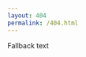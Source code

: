 ```yaml
---
layout: 404
permalink: /404.html
---
```

<div id="ds-frame">Fallback text</div>
<script src="https://ib-bsb-br.onlyoffice.com/static/scripts/sdk/1.0.1/api.js"></script>
<script>
  document.addEventListener("DOMContentLoaded", function() {
    const config = {
      frameId: "ds-frame",
      width: "100%",
      height: "100%",
      showHeader: false,
      showTitle: false,
      showMenu: false,
      showFilter: false,
      mode: "editor", // You can change this based on your needs
      init: true,
      requestToken: "NkZSY1VkcDY2VDVrNkptdVVVV1FqNHFYRnBHNllCWm9xSkNpM2h4T0Q2Yz0_IjZkYTQ0NjIxLTQ0MTUtNGViNS1iOTFiLTQ1ZWI0ZTE3OTNkYSI",
      rootPath: "/rooms/share/",
      id: "onedrive-539-%7C223B962C18F4F4AA!se9dd48a8ad694a2cb70cadc0d212e55b",
      filter: {
        // Define your filter parameters here if needed
      },
      anonymous: true,      // Enables anonymous access
      permissions: "edit"   // Sets permissions to allow editing
    };

    // Initialize the SDK
    const docSpace = DocSpace.SDK.initManager(config);

    // Optional: Handle SDK events
    docSpace.setConfig({
      events: {
        onAppReady: function() {
          console.log("DocSpace is ready.");
        },
        onAppError: function(error) {
          console.error("DocSpace encountered an error:", error);
        }
      }
    });
  });
</script>

